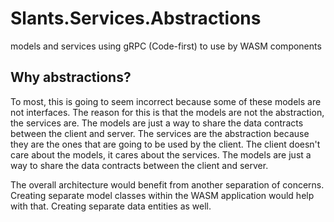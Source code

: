 # Slants.Services.Abstractions
models and services using gRPC (Code-first) to use by WASM components

## Why abstractions? 
To most, this is going to seem incorrect because some of these models are not interfaces. The reason for this is that the models are not the abstraction, the services are. The models are just a way to share the data contracts between the client and server. The services are the abstraction because they are the ones that are going to be used by the client. The client doesn't care about the models, it cares about the services. The models are just a way to share the data contracts between the client and server.


The overall architecture would benefit from another separation of concerns. Creating separate model classes within the WASM application would help with that. Creating separate data entities as well.
